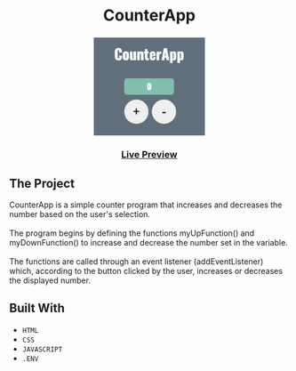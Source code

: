   <h1 align="center">
    CounterApp
  </h1>
  <h3 align="center">
      <img src="Images/Image.png" alt="Image" width="200" height="176">
    <br>
  <br>
    <a href="https://counterapp-459a3.web.app/">Live Preview</a>
  </h3>

## The Project

CounterApp is a simple counter program that increases and decreases the number based on the user's selection.
<br>
<br>
The program begins by defining the functions myUpFunction() and myDownFunction() to increase and decrease the number set in the variable.
<br>
<br>
The functions are called through an event listener (addEventListener) which, according to the button clicked by the user, increases or decreases the displayed number.


## Built With

* ```HTML```
* ```CSS```
* ```JAVASCRIPT```
* ```.ENV```
